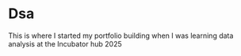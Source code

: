 # Dsa
This is where I started my portfolio building when I was learning data analysis at the Incubator hub 2025
